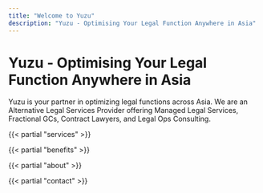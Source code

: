 ```yaml
---
title: "Welcome to Yuzu"
description: "Yuzu - Optimising Your Legal Function Anywhere in Asia"
---
```


# Yuzu - Optimising Your Legal Function Anywhere in Asia

Yuzu is your partner in optimizing legal functions across Asia. We are an Alternative Legal Services Provider offering Managed Legal Services, Fractional GCs, Contract Lawyers, and Legal Ops Consulting.

{{< partial "services" >}}

{{< partial "benefits" >}}

{{< partial "about" >}}

{{< partial "contact" >}}
